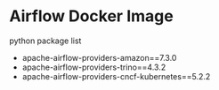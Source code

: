 # Airflow Docker Image

python package list

* apache-airflow-providers-amazon==7.3.0
* apache-airflow-providers-trino==4.3.2
* apache-airflow-providers-cncf-kubernetes==5.2.2
